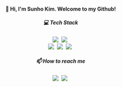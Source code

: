 
<h4 align="center" style="text-decoration: none">
  👋 Hi, I'm Sunho Kim. Welcome to my Github!
</h4>

<h5 align="center"> 💻 Tech Stack </h5>
<p align="center">
  <img src="https://img.shields.io/badge/Python-3776AB?style=flat-square&logo=python&logoColor=white"/></a>&nbsp
  <img src="https://img.shields.io/badge/C++-00599C?style=flat-square&logo=c++&logoColor=white"/></a>&nbsp <br>
  <img src="https://img.shields.io/badge/MySQL-4479A1?style=flat-square&logo=mysql&logoColor=white"/></a>&nbsp
  <img src="https://img.shields.io/badge/Django-092E20?style=flat-square&logo=django&logoColor=white"/></a>&nbsp
  <img src="https://img.shields.io/badge/Flutter-02569B?style=flat-square&logo=flutter&logoColor=white"/></a>&nbsp <br>
</p>

<h5 align="center"> 📫 How to reach me </h5>

<p align="center">
  <a href="mailto:sunhokim.public@gmail.com"><img src="https://img.shields.io/badge/Gmail-EA4335?style=flat-square&logo=gmail&logoColor=white"/></a>&nbsp
  <a href="https://sunhokimdev.tistory.com/"><img src="https://img.shields.io/badge/Tistory-FF4906?style=flat-square&logo=tistory&logoColor=white"/></a>&nbsp
</p>
